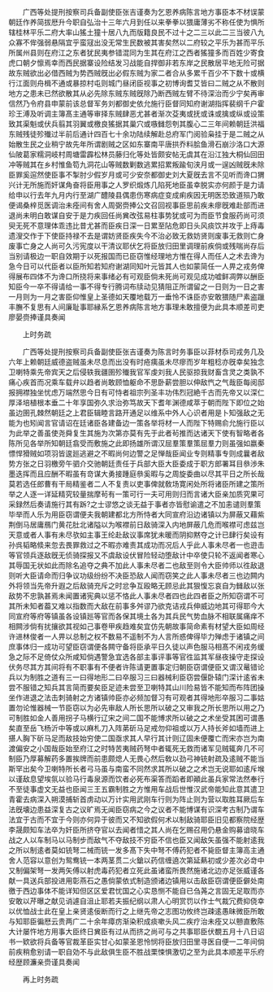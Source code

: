 <!-- { "loadSidebar": true } -->
　　广西等处提刑按察司兵备副使臣张吉谨奏为乞恩养病陈言地方事臣本不材误蒙朝廷作养简拔厯升今职自弘治十三年六月到任以来拳拳以猥庸薄劣不称任使为惧所辖桂林平乐二府大率山猺土獞十居八九而版籍良民不过十之二三以此二三当彼八九众寡不侔强弱悬隔宜乎蛮冦出没无常生民数被其害矣然以二府较之平乐为甚而平乐所属州县则在府江之东者犹民夷参错混同为生其在府江之西者猺獞多而百姓少寄食虎口朝夕懔焉幸而西民据寨设险结发习战能自捍御非若东岸之民散居平地无险可据故东贼欲出必借西贼为势西贼旣出必假东贼为家二者合从多累千百少不下数十或横行江面则舟楫不通或暴掠村屯则城门昼闭臣视事之初博询耆艾皆曰二贼之从不散则地方之患未已然欲散其从必先除东贼东贼旣除乃断西贼左臂不待深治而少宁矣再审信然乃令府县申蒙前该总督军务刘都御史依允施行臣督同知府谢湖指挥裴纲千户霍珍王溥及听调主簿髙主通等审择东贼肆恶尤甚者渐次芟夷或抚或诛或擒或纵或设策致其渠魁或伏兵翦其羽翼或檄良猺据其巢穴或嗾雠怨刳其腹心二三年间赖朝廷洪福东贼残徒殄殱过半前后通计四百七十余功陆续解赴总府军门阅验枭挂于是二贼之从始散生民之业稍宁故先年所谓剧贼之区如东寨南平唐拱乔料脍鱼滑石崩沙洛口大源仙陂葛家糯洞岐村周塘雷霹松林员藤归化等处皆颇安帖无虞其在沿江独大桐仙回田冲等贼其在乡村惟鱼笱九洞花山等贼数剿数逃累招累叛踰旬浃月或一逞凶贼旣未除臣罪奚逭然使臣事不掣肘少假岁月或可少安奈都御史刘大夏旣去言不见听而谗口猬兴计无所施而奸谋角奋将臣用事之人罗织煅炼几陷死地臣虽幸脱实亦何颜于是力请给申以行去年九月内行至湖广醴陵县偶患伤寒病症变成痢疾因无明医恐致道殒乃敢便谒桑梓觅医调治未痊间有舍人周弼赍捧公文召回视事臣思前疾未瘳旣难赴部而进退尚未明白敢谋自安于是力疾回任尚兾改弦易柱事势犹或可为而臣节食服药尚可须臾无死不意理体乖违比昔尤甚而臣疾日深一日累至阽危即日头风痰饮并攻于上痔毒遗溲交作于下使臣持禄不去是谓妨贤臣疾失今不治必致无救妨贤则废事无救则亡身废事亡身之人尚可久污宪度以干清议耶伏乞将臣放归田里调理前疾倘或残喘尚存后当别请极边一职自效期于以死报国而已臣窃惟经理地方惟在得人而任人之术去谗为急今日可以代臣者以臣所知若知府谢湖同知叶元皆其人也如蒙简任一人畀之戎务俾得展布四体不为谗口所挠将来事绪必有可观臣倘未死尚可观见成功嘘鲜凋弊以酬臣知臣今一卒不得请给一事不得专行腾词布牍动见猜阻正所谓留之一日则为一日之害一月则为一月之害臣仰惟皇上圣德如天覆地载万一垂怜不诛臣亦安敢猥随尸素盗躐丰膴不复思有人间廉耻事耶縁系乞恩养病陈言地方事理未敢擅便为此具本顺差司吏廖晏赍捧谨具奏闻 

　　上时务疏 

　　广西等处提刑按察司兵备副使臣张吉谨奏为陈言时务事臣以菲材忝司戎务几及六年上赖朝廷威德盗贼虽未尽息而出没有时疮痍虽未尽瘳而岁年粗稔亦旣幸矣独念卫喇特乘先帝宾天之后侵轶我疆圉殄殱我官军虔刘我人民驱掠我财畜含灵之类孰不痛心疾首而况乘车载弁以趋者尚敢顾恤躯命不思卧薪尝胆以伸敌忾之气哉臣每阅邸报拥襟独坐忧虑万端然思今日有可恃者祖宗列圣丰功伟烈冠絶千古而先帝又以深仁厚泽培植根本垂二十年享国弥久求治弥笃故天下耆年渊德咸萃于朝而陛下即位之始虽边圉孔棘然朝廷之上君臣辑睦言路开通足以维系中外人心识者用是卜知强敌之无能为也矧闻言官请诏在廷诸臣各建备边一策各举将材一人而陛下特赐俞允施行臣以为此举之善虽使尧舜复生其施为次第亦莫有先于此者茍推而达诸天下使有智略者各陈所见各举所知朝廷翕受而敷施之此即扬雄所谓汉屈羣策羣策屈羣力则虽强如嬴秦慓悍猾贼如项羽皆逡廵逃避之不暇尚何边警之足惮哉臣闻业专则精事专则成曩者敌势方张之日羽檄旁午驷介交驰朝廷责任于兵部大臣大臣委成于职方郎署耳目叅渉朱墨迭挥而且应酬不暇虽有竒谋大勇接踵庭叅奚暇与之周旋委曲以尽其平日之所长哉莫若选任郎曹有干局精鉴者二人不复责以吏事俾就敎场寛闲处所将诸臣所建之策所举之人逐一详延精究较量揣摩茍有一策可行一夫可用则归而言诸大臣亲加质究果可采録然后奏请施行其有跅?之士谬悠之谈无益于事者亦皆慰谕遣之不加恚谴则羣策毕举而人乐为用臣窃谓便夫我朝建都北方所恃者大同宣府沿边诸镇以为屏蔽又藉紫荆倒马居庸鴈门黄花肚北诸隘以为喉襟前日敌骑深入内地屏蔽几危而喉襟可虑兹岂天意或者人事有未尽欤如主事王纶赴敌议事席犹未暖而阴抑黙夺之计已肆行矣设有孙呉韬略倐来忽去畏罪救过之不暇亦难责其成功而况后人乎此人事未尽者一也逰击等官领兵逐敌旣无侦骑探报又不虞敌设伏冒险轻动堕敌计中卒使只轮不返闻者寒心其辱国无状如此而除名追夺之典不加此人事未尽者二也敌至则令大臣帅师以徃敌退则听大臣请命而归争议功级纷纷不决臣恐敌人闻而窃笑之此人事未尽者三也边闗内外将领当先帝升遐之后敌骑充斥之时忿争互殴略无顾忌此其狠愎忘哀自为雠敌以张敌势不忠孰甚焉未闻置诸宪典以惩不恪此人事未尽者四也此四者臣之所知窃谓不可其所未知者葢又难以指数而大敌在前事多舛谬乃欲克诘戎兵伸威边地其可得耶今大同宣府等府等镇虽各设镇廵等官而各保其境土各为其兵民气势血脉不相联属痛痒不相闗涉倘有扰攘欲其视如己事卷甲疾趋难矣宜仿先朝故事简命素有材望大臣如周经许进林俊者一人畀以总制之权不数易不遥制不为人言所惑俾得毕力殚虑于诸镇之间庶事体归一成功可望臣窃谓便各闗守备将臣承平日久徒以声色服马相髙不闲戎务缓急之际不足倚仗众所咸知倘遇警急宜选各部主事评事等官徃监其军昼夜操守走探设伏务尽其方其间将有不职事有不便者许陈请更置事定归朝臣窃谓便臣又谓汉鼌错论兵以为制胜之道有三一曰得地形二曰卒服习三曰器械利臣窃尝偃卧辕门深计逺省未尝不服错之知兵其言简而要矣臣足迹未尝至卫喇特其山川险易皆不能知而布阵团操坐作进退之法击刺骑射之方诸镇帅臣亦必频加督习有可观者其得地形卒服习二事姑置勿论惟器械一节臣窃以为必先审敌人所长思所以破之又审我之所长思所以用之乃可制胜如金人善用拐子马横行辽宋之间二国不能博求所以破之之术坐受其困可谓愚矣直至岳飞杨沂中等或以麻札刀入阵苐斫马足戒勿仰祖或以万人持长斧如墙而进上揕人胸下斫马足而敌技始穷使二国亟求其人早行其计则辽固未便覆亡而宋亦岂为南渡偏安之小国哉臣始至府江之时特苦夷贼药弩中者辄死无救而诸军见贼辄奔几不可制臣乃厚募解药多置挨牌而前患颇熄人无畏心然后敎以劲弓神铳射疏及逺贼不能当斯罕出矣今卫喇特所长者弓马虽与南蛮不同然求其所以破之之术岂无说耶如逺斥堠以谨敌息望埃氛以验马行毒泉源而饮者必死布渠答而蹈者即顚此虽兵家常法然奉行不至徒事虚文无益也臣闻三王五霸制胜之方惟用车战后世惟汉武帝能知此意其遣卫青霍去病深入朔漠捕斩首虏动以万计实用武刚车行则为阵止则为营以取胜耳厥后车法旣壊边患益深复古之议旷焉无闻臣窃病之今之议者不能博谋有识深考古制乃谓车法宜于古而不宜于今则亦何异于彼而又不知欲假何术以制敌骑耶臣旧见都察院经歴李晟颇知车法卒为奸臣所挤夺官以去闻者惜之其人尚在乞赐召用仍悬金购募谙晓车战之人以车制马以马制步而敌气不夺敌技不穷臣不信也臣又闻敌矢虽强不能射逺我之所以制逺者莫如铳弩二械而铳一发多髙下失中弩不傅药犯者不毙臣督主簿高主通舍人范容以意创为鸳鸯铳一本两茎贯二火鎗以药信缠遶次第延爇初或少差次必竒中又制偏架弩一发两矢傅以射虎毒药犯者立死此虽诸蛮所畏然施诸北边亦足张威谨各献一具送兵部投进用彰燕石之愚倘蒙依式制造颁诸边镇用以击敌臣窃谓便臣僻处南徼于西边事体不能详知但区区爱君忧国之心实恳恻不能自已刍荛之言固无足取而亦安敢以芹曝之献见诮遽自沮止耶若夫振纪纲以肃人心明赏罚以作士气裁冗费抑侥幸以优恤战士此在皇上亲贤逺佞断而行之上继先帝之志图功攸终岂疎逺愚昧微臣所敢与知耶臣徧厯云贵两广二十余年瘴疠渐染积成痰嗽头风二疾疗治未痊又以戅直敷陈大计屡忤地方用事大臣终日兾臣有过从而挤之尚可与之共事耶臣伏覩五月十八日诏书一欵欲将兵备等官裁革臣实甘心如蒙圣恩怜悯将臣放归田里寻医自便一二年间倘前疾稍愈别请一职自効不与此敌俱生臣不胜战栗悚惧激切之至为此具本顺差平乐府经歴顾濂亲赍谨具奏闻 

　　再上时务疏 

